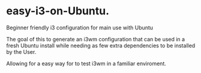 # easy-i3-on-Ubuntu.
Beginner friendly i3 configuration for main use with Ubuntu

The goal of this to generate an i3wm configuration that can be used in a fresh Ubuntu install while needing 
as few extra dependencies to be installed by the User.

Allowing for a easy way for to test i3wm in a familiar enviroment.
